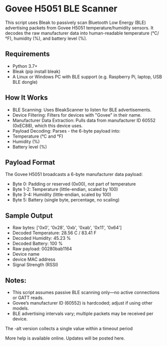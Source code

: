 # Govee H5051 BLE Scanner

This script uses Bleak to passively scan Bluetooth Low Energy (BLE) advertising packets from Govee H5051 temperature/humidity sensors. It decodes the raw manufacturer data into human-readable temperature (°C/°F), humidity (%), and battery level (%).

 ## Requirements
- Python 3.7+
- Bleak (pip install bleak)
- A Linux or Windows PC with BLE support (e.g. Raspberry Pi, laptop, USB BLE dongle)

 ## How It Works
- BLE Scanning: Uses BleakScanner to listen for BLE advertisements.
- Device Filtering: Filters for devices with "Govee" in their name.
- Manufacturer Data Extraction: Pulls data from manufacturer ID 60552 (0xEC88), which this device uses.
- Payload Decoding: Parses -  the 6-byte payload into:
- Temperature (°C and °F)
- Humidity (%)
- Battery level (%)

## Payload Format
The Govee H5051 broadcasts a 6-byte manufacturer data payload:
 - Byte 0: Padding or reserved (0x00), not part of temperature
 - Byte 1-2: Temperature (little-endian, scaled by 100)
 - Byte 3-4: Humidity (little-endian, scaled by 100)
 - Byte 5: Battery (single byte, percentage, no scaling)

## Sample Output
  - Raw bytes: ['0x0', '0x28', '0xb', '0xab', '0x11', '0x64']
  - Decoded Temperature: 28.56 C / 83.41 F
  - Decoded Humidity: 45.23 %
  - Decoded Battery: 100 %
  - Raw payload: 00280bab1164
  - Device name
  - device MAC address
  - Signal Strength (RSSI)


## Notes:
- This script assumes passive BLE scanning only—no active connections or GATT reads.
- Govee’s manufacturer ID (60552) is hardcoded; adjust if using other models.
- BLE advertising intervals vary; multiple packets may be received per device.

The -alt version collects a single value within a timeout period

More help is available online. Updates will be posted here.
